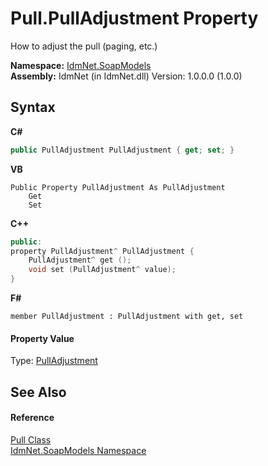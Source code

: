 # Pull.PullAdjustment Property 
 

How to adjust the pull (paging, etc.)

**Namespace:**&nbsp;<a href="N_IdmNet_SoapModels">IdmNet.SoapModels</a><br />**Assembly:**&nbsp;IdmNet (in IdmNet.dll) Version: 1.0.0.0 (1.0.0)

## Syntax

**C#**<br />
``` C#
public PullAdjustment PullAdjustment { get; set; }
```

**VB**<br />
``` VB
Public Property PullAdjustment As PullAdjustment
	Get
	Set
```

**C++**<br />
``` C++
public:
property PullAdjustment^ PullAdjustment {
	PullAdjustment^ get ();
	void set (PullAdjustment^ value);
}
```

**F#**<br />
``` F#
member PullAdjustment : PullAdjustment with get, set

```


#### Property Value
Type: <a href="T_IdmNet_SoapModels_PullAdjustment">PullAdjustment</a>

## See Also


#### Reference
<a href="T_IdmNet_SoapModels_Pull">Pull Class</a><br /><a href="N_IdmNet_SoapModels">IdmNet.SoapModels Namespace</a><br />